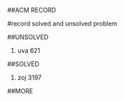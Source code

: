 ##ACM RECORD


#record solved and unsolved problem

##UNSOLVED
<ol>
<li>uva 621</li>
</ol>



##SOLVED
<ol>
<li>zoj 3197</li>
</ol>



##MORE
